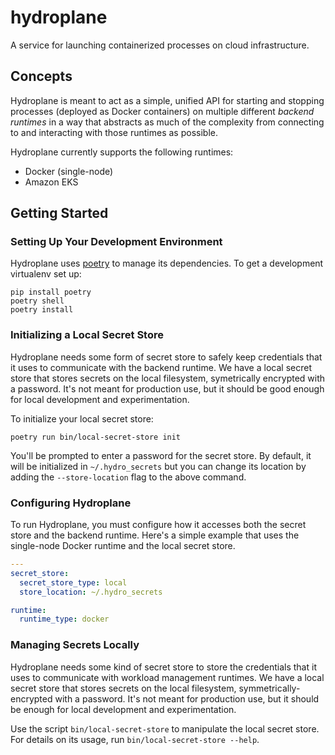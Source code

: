 # hydroplane
A service for launching containerized processes on cloud infrastructure.

## Concepts

Hydroplane is meant to act as a simple, unified API for starting and stopping processes (deployed as Docker containers) on multiple different _backend runtimes_ in a way that abstracts as much of the complexity from connecting to and interacting with those runtimes as possible.

Hydroplane currently supports the following runtimes:

* Docker (single-node)
* Amazon EKS

## Getting Started

### Setting Up Your Development Environment

Hydroplane uses [poetry][poetry] to manage its dependencies. To get a development virtualenv set up:

```
pip install poetry
poetry shell
poetry install
```

### Initializing a Local Secret Store

Hydroplane needs some form of secret store to safely keep credentials that it uses to communicate with the backend runtime. We have a local secret store that stores secrets on the local filesystem, symetrically encrypted with a password. It's not meant for production use, but it should be good enough for local development and experimentation.

To initialize your local secret store:

```
poetry run bin/local-secret-store init
```

You'll be prompted to enter a password for the secret store. By default, it will be initialized in `~/.hydro_secrets` but you can change its location by adding the `--store-location` flag to the above command.

### Configuring Hydroplane

To run Hydroplane, you must configure how it accesses both the secret store and the backend runtime. Here's a simple example that uses the single-node Docker runtime and the local secret store.

```yaml
---
secret_store:
  secret_store_type: local
  store_location: ~/.hydro_secrets

runtime:
  runtime_type: docker
```


### Managing Secrets Locally

Hydroplane needs some kind of secret store to store the credentials that it uses to communicate with workload management runtimes. We have a local secret store that stores secrets on the local filesystem, symmetrically-encrypted with a password. It's not meant for production use, but it should be enough for local development and experimentation.

Use the script `bin/local-secret-store` to manipulate the local secret store. For details on its usage, run `bin/local-secret-store --help`.

[poetry]: https://python-poetry.org/
